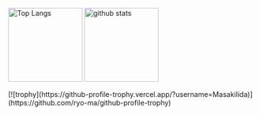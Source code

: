 <p align="left"> 
  <img alt="Top Langs" height="150px" src="https://github-readme-stats.vercel.app/api/top-langs/?username=MasakiIida&layout=compact&show_icons=true&theme=dark" />
  <img alt="github stats" height="150px" src="https://github-readme-stats.vercel.app/api?username=MasakiIida&theme=dark&show_icons=ture" />
</p>
[![trophy](https://github-profile-trophy.vercel.app/?username=MasakiIida)](https://github.com/ryo-ma/github-profile-trophy)
